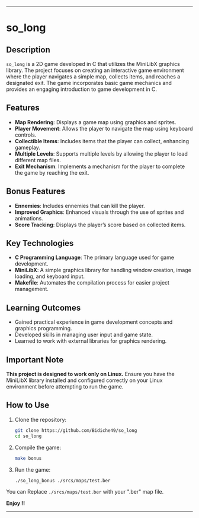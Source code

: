 
---

# so_long

## Description

`so_long` is a 2D game developed in C that utilizes the MiniLibX graphics library. The project focuses on creating an interactive game environment where the player navigates a simple map, collects items, and reaches a designated exit. The game incorporates basic game mechanics and provides an engaging introduction to game development in C.

## Features

- **Map Rendering**: Displays a game map using graphics and sprites.
- **Player Movement**: Allows the player to navigate the map using keyboard controls.
- **Collectible Items**: Includes items that the player can collect, enhancing gameplay.
- **Multiple Levels**: Supports multiple levels by allowing the player to load different map files.
- **Exit Mechanism**: Implements a mechanism for the player to complete the game by reaching the exit.

## Bonus Features

- **Ennemies**: Includes ennemies that can kill the player.
- **Improved Graphics**: Enhanced visuals through the use of sprites and animations.
- **Score Tracking**: Displays the player’s score based on collected items.

## Key Technologies

- **C Programming Language**: The primary language used for game development.
- **MiniLibX**: A simple graphics library for handling window creation, image loading, and keyboard input.
- **Makefile**: Automates the compilation process for easier project management.

## Learning Outcomes

- Gained practical experience in game development concepts and graphics programming.
- Developed skills in managing user input and game state.
- Learned to work with external libraries for graphics rendering.

## Important Note

**This project is designed to work only on Linux.** Ensure you have the MiniLibX library installed and configured correctly on your Linux environment before attempting to run the game.

## How to Use

1. Clone the repository:
   ```bash
   git clone https://github.com/Bidiche49/so_long
   cd so_long
   ```
2. Compile the game:
   ```bash
   make bonus
   ```
3. Run the game:
   ```bash
   ./so_long_bonus ./srcs/maps/test.ber
   ```

You can Replace `./srcs/maps/test.ber` with your ".ber" map file.

**Enjoy !!**

---


